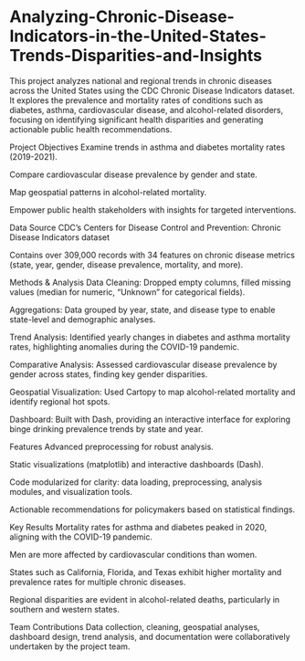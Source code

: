 # Analyzing-Chronic-Disease-Indicators-in-the-United-States-Trends-Disparities-and-Insights
This project analyzes national and regional trends in chronic diseases across the United States using the CDC Chronic Disease Indicators dataset. It explores the prevalence and mortality rates of conditions such as diabetes, asthma, cardiovascular disease, and alcohol-related disorders, focusing on identifying significant health disparities and generating actionable public health recommendations.

Project Objectives
Examine trends in asthma and diabetes mortality rates (2019-2021).

Compare cardiovascular disease prevalence by gender and state.

Map geospatial patterns in alcohol-related mortality.

Empower public health stakeholders with insights for targeted interventions.

Data Source
CDC’s Centers for Disease Control and Prevention: Chronic Disease Indicators dataset

Contains over 309,000 records with 34 features on chronic disease metrics (state, year, gender, disease prevalence, mortality, and more).

Methods & Analysis
Data Cleaning: Dropped empty columns, filled missing values (median for numeric, “Unknown” for categorical fields).

Aggregations: Data grouped by year, state, and disease type to enable state-level and demographic analyses.

Trend Analysis: Identified yearly changes in diabetes and asthma mortality rates, highlighting anomalies during the COVID-19 pandemic.

Comparative Analysis: Assessed cardiovascular disease prevalence by gender across states, finding key gender disparities.

Geospatial Visualization: Used Cartopy to map alcohol-related mortality and identify regional hot spots.

Dashboard: Built with Dash, providing an interactive interface for exploring binge drinking prevalence trends by state and year.

Features
Advanced preprocessing for robust analysis.

Static visualizations (matplotlib) and interactive dashboards (Dash).

Code modularized for clarity: data loading, preprocessing, analysis modules, and visualization tools.

Actionable recommendations for policymakers based on statistical findings.

Key Results
Mortality rates for asthma and diabetes peaked in 2020, aligning with the COVID-19 pandemic.

Men are more affected by cardiovascular conditions than women.

States such as California, Florida, and Texas exhibit higher mortality and prevalence rates for multiple chronic diseases.

Regional disparities are evident in alcohol-related deaths, particularly in southern and western states.

Team Contributions
Data collection, cleaning, geospatial analyses, dashboard design, trend analysis, and documentation were collaboratively undertaken by the project team.
